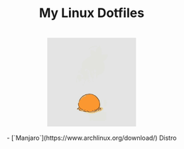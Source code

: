 <div align='center'>
    <h1>My Linux Dotfiles<h1>
    <h3>
    	<img src='Pictures/images/Icons/torchic-torchic-playing.gif' align='center' height='200px'>
    </h3>
    <p align='center'>
    	- [`Manjaro`](https://www.archlinux.org/download/) Distro
    </p>
</div>
